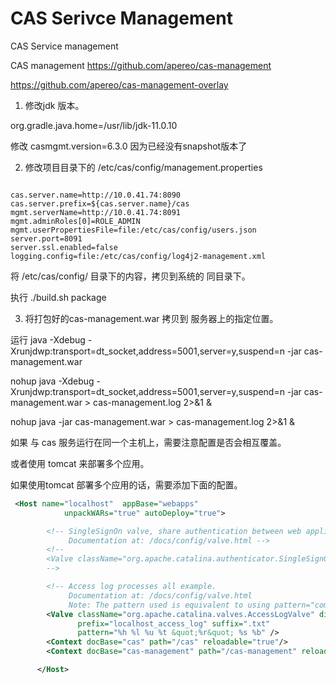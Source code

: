 # CAS Serivce Management




CAS Service management




CAS management https://github.com/apereo/cas-management

https://github.com/apereo/cas-management-overlay


1. 修改jdk 版本。


org.gradle.java.home=/usr/lib/jdk-11.0.10


修改
casmgmt.version=6.3.0
因为已经没有snapshot版本了






2. 修改项目目录下的  /etc/cas/config/management.properties 


```

cas.server.name=http://10.0.41.74:8090
cas.server.prefix=${cas.server.name}/cas
mgmt.serverName=http://10.0.41.74:8091
mgmt.adminRoles[0]=ROLE_ADMIN
mgmt.userPropertiesFile=file:/etc/cas/config/users.json
server.port=8091
server.ssl.enabled=false
logging.config=file:/etc/cas/config/log4j2-management.xml
```

将 /etc/cas/config/ 目录下的内容，拷贝到系统的 同目录下。


执行 ./build.sh  package

3. 将打包好的cas-management.war 拷贝到 服务器上的指定位置。

运行  java -Xdebug -Xrunjdwp:transport=dt_socket,address=5001,server=y,suspend=n -jar cas-management.war

nohup  java -Xdebug -Xrunjdwp:transport=dt_socket,address=5001,server=y,suspend=n -jar cas-management.war > cas-management.log 2>&1 &


nohup java -jar cas-management.war  > cas-management.log 2>&1 &


如果 与 cas 服务运行在同一个主机上，需要注意配置是否会相互覆盖。

或者使用 tomcat 来部署多个应用。

如果使用tomcat 部署多个应用的话，需要添加下面的配置。

```xml
 <Host name="localhost"  appBase="webapps"
            unpackWARs="true" autoDeploy="true">

        <!-- SingleSignOn valve, share authentication between web applications
             Documentation at: /docs/config/valve.html -->
        <!--
        <Valve className="org.apache.catalina.authenticator.SingleSignOn" />
        -->

        <!-- Access log processes all example.
             Documentation at: /docs/config/valve.html
             Note: The pattern used is equivalent to using pattern="common" -->
        <Valve className="org.apache.catalina.valves.AccessLogValve" directory="logs"
               prefix="localhost_access_log" suffix=".txt"
               pattern="%h %l %u %t &quot;%r&quot; %s %b" />
        <Context docBase="cas" path="/cas" reloadable="true"/>
        <Context docBase="cas-management" path="/cas-management" reloadable="true"/>

      </Host>
```








